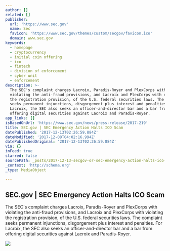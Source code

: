 ```yaml
---
author: []
related: []
publisher:
  url: 'https://www.sec.gov'
  name: Sec
  favicon: 'https://www.sec.gov/themes/custom/secgov/favicon.ico'
  domain: www.sec.gov
keywords:
  - homepage
  - cryptocurrency
  - initial coin offering
  - ico
  - fintech
  - division of enforcement
  - cyber unit
  - enforcement
description: >-
  The SEC's complaint charges Lacroix, Paradis-Royer and PlexCorps with
  violating the anti-fraud provisions, and Lacroix and PlexCorps with violating
  the registration provision, of the U.S. federal securities laws. The complaint
  seeks permanent injunctions, disgorgement plus interest and penalties. For
  Lacroix, the SEC also seeks an officer-and-director bar and a bar from
  offering digital securities against Lacroix and Paradis-Royer.
app_links: []
isBasedOnUrl: 'https://www.sec.gov/news/press-release/2017-219'
title: SEC.gov | SEC Emergency Action Halts ICO Scam
datePublished: '2017-12-13T02:26:59.884Z'
dateModified: '2017-12-08T04:02:16.994Z'
datePublishedOriginal: '2017-12-13T02:26:59.884Z'
via: {}
inFeed: true
starred: false
sourcePath: _posts/2017-12-13-secgov-or-sec-emergency-action-halts-ico-scam.md
_context: 'http://schema.org'
_type: MediaObject

---
```

<article style=""><h1>SEC.gov | SEC Emergency Action Halts ICO Scam</h1><p>The SEC's complaint charges Lacroix, Paradis-Royer and PlexCorps with violating the anti-fraud provisions, and Lacroix and PlexCorps with violating the registration provision, of the U.S. federal securities laws. The complaint seeks permanent injunctions, disgorgement plus interest and penalties. For Lacroix, the SEC also seeks an officer-and-director bar and a bar from offering digital securities against Lacroix and Paradis-Royer.</p><img src="https://www.sec.gov/files/sec-logo.png" /></article>